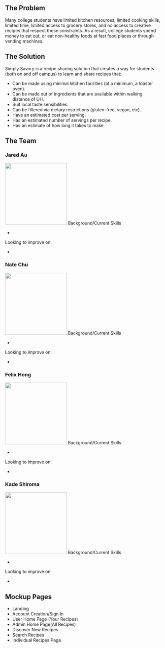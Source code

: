 ## The Problem 

Many college students have limited kitchen resources, limited cooking skills, limited time, limited access to grocery stores, and no access to creative recipes that respect these constraints. As a result, college students spend money to eat out, or eat non-healthy foods at fast food places or through vending machines.

## The Solution

Simply Savory is a recipe sharing solution that creates a way for students (both on and off campus) to learn and share recipes that:
<ul>
 <li>Can be made using minimal kitchen facilities (at a minimum, a toaster oven). </li>
 <li>Can be made out of ingredients that are available within walking distance of UH. </li>
 <li>Suit local taste sensibilities. </li>
 <li>Can be filtered via dietary restrictions (gluten-free, vegan, etc). </li>
 <li>Have an estimated cost per serving. </li>
 <li>Has an estimated number of servings per recipe. </li>
 <li>Has an estimate of how long it takes to make. </li>
 </ul>

## The Team
### Jared Au 
<img width="200" height="200" src="../images/jared.jpg">
Background/Current Skills
<ul>
 <li> </li>
</ul>
Looking to improve on:
<ul>
 <li> </li>
</ul>

### Nate Chu 
<img width="200" height="200" src="../images/nate_chu_profile.jpg">
Background/Current Skills
<ul>
 <li> </li>
</ul>
Looking to improve on:
<ul>
 <li> </li>
</ul>

### Felix Hong 
<img width="200" height="200" src="../images/FelixHong_ProfilePic.jpg">
Background/Current Skills
<ul>
 <li> </li>
</ul>
Looking to improve on:
<ul>
 <li> </li>
</ul>

### Kade Shiroma 
<img width="200" height="200" src="../images/Kade-Shiroma.jpg">
Background/Current Skills
<ul>
 <li> </li>
</ul>
Looking to improve on:
<ul>
 <li> </li>
</ul>


## Mockup Pages
<ul> 
 <li>Landing </li>
 <li>Account Creation/Sign In </li>
 <li>User Home Page (Your Recipes) </li>
 <li>Admin Home Page(All Recipes) </li>
 <li>Discover New Recipes </li>
 <li>Search Recipes </li>
 <li>Individual Recipes Page </li>
</ul>
